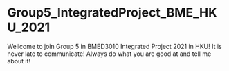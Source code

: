 # Group5_IntegratedProject_BME_HKU_2021
Wellcome to join Group 5 in BMED3010 Integrated Project 2021 in HKU! It is never late to communicate! Always do what you are good at and tell me about it!
